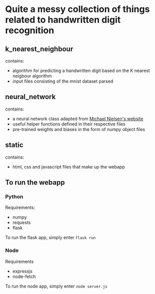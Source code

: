 # Quite a messy collection of things related to handwritten digit recognition

## k_nearest_neighbour 
contains:
* algorithm for predicting a handwritten digit based on the K nearest neigbour algorithm
* input files consisting of the mnist dataset parsed

## neural_network
contains:
* a neural network class adapted from [Michael Nielsen's website](http://neuralnetworksanddeeplearning.com/)
* useful helper functions defined in their respective files
* pre-trained weights and biases in the form of numpy object files

## static
contains:
* html, css and javascript files that make up the webapp

## To run the webapp
### Python
Requirements:
* numpy
* requests
* flask

To run the flask app, simply enter `flask run`
### Node
Requirements
* expressjs
* node-fetch

To run the node app, simply enter `node server.js`
